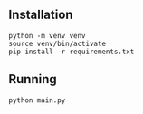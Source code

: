 
## Installation
```
python -m venv venv
source venv/bin/activate
pip install -r requirements.txt
```

## Running
```
python main.py
```
